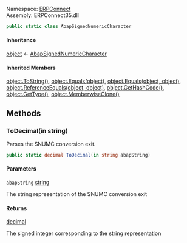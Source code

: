 
Namespace: [ERPConnect](index.md)  
Assembly: ERPConnect35.dll  

```csharp
public static class AbapSignedNumericCharacter
```

#### Inheritance

[object](https://learn.microsoft.com/dotnet/api/system.object) ← 
[AbapSignedNumericCharacter](ERPConnect.AbapSignedNumericCharacter.md)

#### Inherited Members

[object.ToString\(\)](https://learn.microsoft.com/dotnet/api/system.object.tostring), 
[object.Equals\(object\)](https://learn.microsoft.com/dotnet/api/system.object.equals\#system\-object\-equals\(system\-object\)), 
[object.Equals\(object, object\)](https://learn.microsoft.com/dotnet/api/system.object.equals\#system\-object\-equals\(system\-object\-system\-object\)), 
[object.ReferenceEquals\(object, object\)](https://learn.microsoft.com/dotnet/api/system.object.referenceequals), 
[object.GetHashCode\(\)](https://learn.microsoft.com/dotnet/api/system.object.gethashcode), 
[object.GetType\(\)](https://learn.microsoft.com/dotnet/api/system.object.gettype), 
[object.MemberwiseClone\(\)](https://learn.microsoft.com/dotnet/api/system.object.memberwiseclone)

## Methods

### <a id="ERPConnect_AbapSignedNumericCharacter_ToDecimal_System_String__"></a> ToDecimal\(in string\)

Parses the SNUMC conversion exit.

```csharp
public static decimal ToDecimal(in string abapString)
```

#### Parameters

`abapString` [string](https://learn.microsoft.com/dotnet/api/system.string)

The string representation of the SNUMC conversion exit

#### Returns

 [decimal](https://learn.microsoft.com/dotnet/api/system.decimal)

The signed integer corresponding to the string representation

